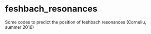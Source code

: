 # feshbach_resonances
Some codes to predict the position of feshbach resonances (Corneliu, summer 2016)
